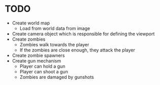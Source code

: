 # TODO
- Create world map
    - Load from world data from image
- Create camera object which is responsible for defining the viewport
- Create zombies
    - Zombies walk towards the player
    - If the zombies are close enough, they attack the player
- Create zombie spawners
- Create gun mechanism
    - Player can hold a gun
    - Player can shoot a gun
    - Zombies are damaged by gunshots